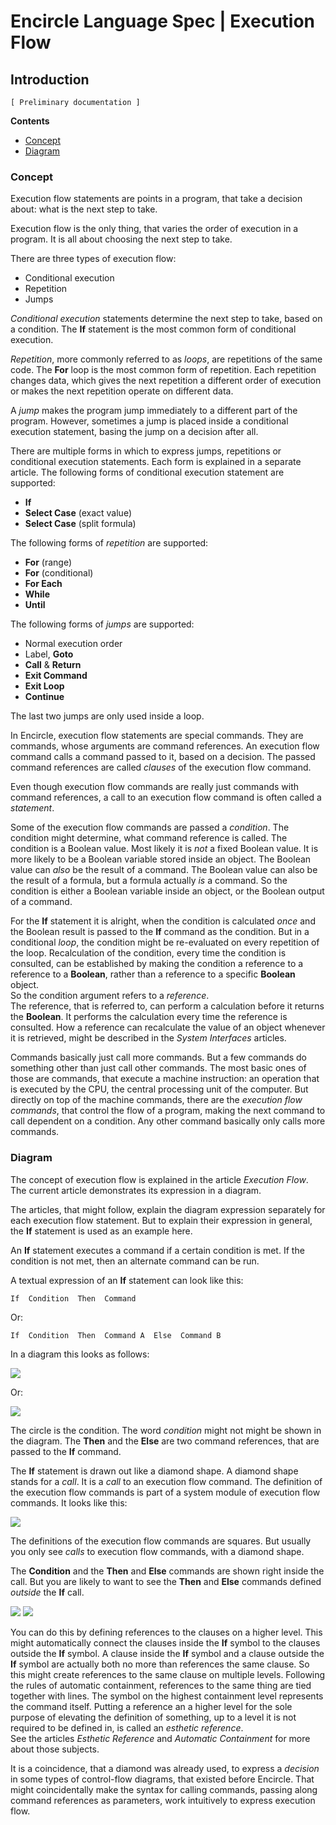 ﻿Encircle Language Spec | Execution Flow
=======================================

Introduction
------------

`[ Preliminary documentation ]`

__Contents__

- [Concept](#concept)
- [Diagram](#diagram)

### Concept

Execution flow statements are points in a program, that take a decision about: what is the next step to take.

Execution flow is the only thing, that varies the order of execution in a program. It is all about choosing the next step to take.

There are three types of execution flow:

- Conditional execution
- Repetition
- Jumps

*Conditional execution* statements determine the next step to take, based on a condition. The __If__ statement is the most common form of conditional execution.

*Repetition*, more commonly referred to as *loops*, are repetitions of the same code. The __For__ loop is the most common form of repetition. Each repetition changes data, which gives the next repetition a different order of execution or makes the next repetition operate on different data.

A *jump* makes the program jump immediately to a different part of the program. However, sometimes a jump is placed inside a conditional execution statement, basing the jump on a decision after all.

There are multiple forms in which to express jumps, repetitions or conditional execution statements. Each form is explained in a separate article. The following forms of conditional execution statement are supported:

- __If__
- __Select Case__ (exact value)
- __Select Case__ (split formula)

The following forms of *repetition* are supported:

- __For__ (range)
- __For__ (conditional)
- __For Each__
- __While__
- __Until__

The following forms of *jumps* are supported:

- Normal execution order
- Label, __Goto__
- __Call__ & __Return__
- __Exit Command__
- __Exit Loop__
- __Continue__

The last two jumps are only used inside a loop.

In Encircle, execution flow statements are special commands. They are commands, whose arguments are command references. An execution flow command calls a command passed to it, based on a decision. The passed command references are called *clauses* of the execution flow command.

Even though execution flow commands are really just commands with command references, a call to an execution flow command is often called a *statement*.

Some of the execution flow commands are passed a *condition*. The condition might determine, what command reference is called. The condition is a Boolean value. Most likely it is *not* a fixed Boolean value. It is more likely to be a Boolean variable stored inside an object. The Boolean value can *also* be the result of a command. The Boolean value can also be the result of a formula, but a formula actually *is* a command. So the condition is either a Boolean variable inside an object, or the Boolean output of a command.

For the __If__ statement it is alright, when the condition is calculated *once* and the Boolean result is passed to the __If__ command as the condition. But in a conditional *loop*, the condition might be re-evaluated on every repetition of the loop. Recalculation of the condition, every time the condition is consulted, can be established by making the condition a reference to a reference to a __Boolean__, rather than a reference to a specific __Boolean__ object.  
So the condition argument refers to a *reference*.  
The reference, that is referred to, can perform a calculation before it returns the __Boolean__. It performs the calculation every time the reference is consulted. How a reference can recalculate the value of an object whenever it is retrieved, might be described in the *System Interfaces* articles.

Commands basically just call more commands. But a few commands do something other than just call other commands. The most basic ones of those are commands, that execute a machine instruction: an operation that is executed by the CPU, the central processing unit of the computer. But directly on top of the machine commands, there are the *execution flow commands*, that control the flow of a program, making the next command to call dependent on a condition. Any other command basically only calls more commands.

### Diagram

The concept of execution flow is explained in the article *Execution Flow*. The current article demonstrates its expression in a diagram.

The articles, that might follow, explain the diagram expression separately for each execution flow statement. But to explain their expression in general, the __If__ statement is used as an example here.

An __If__ statement executes a command if a certain condition is met. If the condition is not met, then an alternate command can be run.

A textual expression of an __If__ statement can look like this:

    If  Condition  Then  Command

Or:

    If  Condition  Then  Command A  Else  Command B

In a diagram this looks as follows:

![](images/1.%20Introduction%20to%20Execution%20Flow.001.png)

Or:

![](images/1.%20Introduction%20to%20Execution%20Flow.002.png)

The circle is the condition. The word *condition* might not might be shown in the diagram. The __Then__ and the __Else__ are two command references, that are passed to the __If__ command.

The __If__ statement is drawn out like a diamond shape. A diamond shape stands for a *call*. It is a *call* to an execution flow command. The definition of the execution flow commands is part of a system module of execution flow commands. It looks like this:

![](images/1.%20Introduction%20to%20Execution%20Flow.003.png)

The definitions of the execution flow commands are squares. But usually you only see *calls* to execution flow commands, with a diamond shape.

The __Condition__ and the __Then__ and __Else__ commands are shown right inside the call. But you are likely to want to see the __Then__ and __Else__ commands defined *outside* the __If__ call.

![](images/1.%20Introduction%20to%20Execution%20Flow.004.png)
![](images/1.%20Introduction%20to%20Execution%20Flow.005.png)

You can do this by defining references to the clauses on a higher level. This might automatically connect the clauses inside the __If__ symbol to the clauses outside the __If__ symbol. A clause inside the __If__ symbol and a clause outside the __If__ symbol are actually both no more than references the same clause. So this might create references to the same clause on multiple levels. Following the rules of automatic containment, references to the same thing are tied together with lines. The symbol on the highest containment level represents the command itself. Putting a reference an a higher level for the sole purpose of elevating the definition of something, up to a level it is not required to be defined in, is called an *esthetic reference*.  
See the articles *Esthetic Reference* and *Automatic Containment* for more about those subjects.

It is a coincidence, that a diamond was already used, to express a *decision* in some types of control-flow diagrams, that existed before Encircle. That might coincidentally make the syntax for calling commands, passing along command references as parameters, work intuitively to express execution flow.